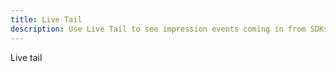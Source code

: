 ```yaml
---
title: Live Tail
description: Use Live Tail to see impression events coming in from SDKs in real-time
---
```


Live tail